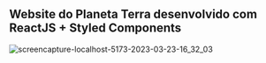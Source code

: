 ## Website do Planeta Terra desenvolvido com ReactJS + Styled Components

![screencapture-localhost-5173-2023-03-23-16_32_03](https://user-images.githubusercontent.com/97764446/227330707-908de439-adce-4198-bc30-694477ec3fc6.png)
